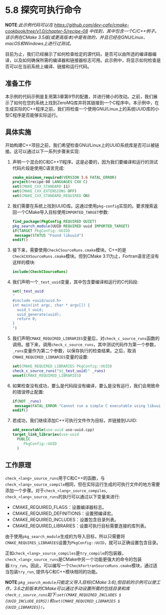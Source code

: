 # 5.8 探究可执行命令

**NOTE**:*此示例代码可以在 https://github.com/dev-cafe/cmake-cookbook/tree/v1.0/chapter-5/recipe-08 中找到，其中包含一个C/C++例子。该示例在CMake 3.5版(或更高版本)中是有效的，并且已经在GNU/Linux、macOS和Windows上进行过测试。*

目前为止，我们已经展示了如何检查给定的源代码，是否可以由所选的编译器编译，以及如何确保所需的编译器和链接器标志可用。此示例中，将显示如何检查是否可以在当前系统上编译、链接和运行代码。

## 准备工作

本示例的代码示例是复用第3章第9节的配置，并进行微小的改动。之前，我们展示了如何在您的系统上找到ZeroMQ库并将其链接到一个C程序中。本示例中，在生成实际的C++程序之前，我们将检查一个使用GNU/Linux上的系统UUID库的小型C程序是否能够实际运行。

## 具体实施

开始构建C++项目之前，我们希望检查GNU/Linux上的UUID系统库是否可以被链接。这可以通过以下一系列步骤来实现:

1. 声明一个混合的C和C++11程序。这是必要的，因为我们要编译和运行的测试代码片段是使用C语言完成:

   ```cmake
   cmake_minimum_required(VERSION 3.6 FATAL_ERROR)
   project(recipe-08 LANGUAGES CXX C)
   set(CMAKE_CXX_STANDARD 11)
   set(CMAKE_CXX_EXTENSIONS OFF)
   set(CMAKE_CXX_STANDARD_REQUIRED ON)
   ```

2. 我们需要在系统上找到UUID库。这通过使用`pkg-config`实现的。要求搜索返回一个CMake导入目标使用`IMPORTED_TARGET`参数:

   ```cmake
   find_package(PkgConfig REQUIRED QUIET)
   pkg_search_module(UUID REQUIRED uuid IMPORTED_TARGET)
   if(TARGET PkgConfig::UUID)
   	message(STATUS "Found libuuid")
   endif()
   ```

3. 接下来，需要使用`CheckCSourceRuns.cmake`模块。C++的是`CheckCXXSourceRuns.cmake`模块。但到CMake 3.11为止，Fortran语言还没有这样的模块:

   ```cmake
   include(CheckCSourceRuns)
   ```

4. 我们声明一个`_test_uuid`变量，其中包含要编译和运行的C代码段:

   ```cmake
   set(_test_uuid
   "
   #include <uuid/uuid.h>
   int main(int argc, char * argv[]) {
     uuid_t uuid;
     uuid_generate(uuid);
     return 0;
   }
   ")
   ```

5. 我们声明`CMAKE_REQUIRED_LIBRARIES`变量后，对`check_c_source_runs`函数的调用。接下来，调用`check_c_source_runs`，其中测试代码作为第一个参数，`_runs`变量作为第二个参数，以保存执行的检查结果。之后，取消`CMAKE_REQUIRED_LIBRARIES`变量的设置:

   ```cmake
   set(CMAKE_REQUIRED_LIBRARIES PkgConfig::UUID)
   check_c_source_runs("${_test_uuid}" _runs)
   unset(CMAKE_REQUIRED_LIBRARIES)
   ```

6. 如果检查没有成功，要么是代码段没有编译，要么是没有运行，我们会用致命的错误停止配置:

   ```cmake
   if(NOT _runs)
   	message(FATAL_ERROR "Cannot run a simple C executable using libuuid!")
   endif()
   ```

7. 若成功，我们继续添加C++可执行文件作为目标，并链接到UUID:

   ```cmake
   add_executable(use-uuid use-uuid.cpp)
   target_link_libraries(use-uuid
     PUBLIC
     	PkgConfig::UUID
     )
   ```

## 工作原理

`check_<lang>_source_runs`用于C和C++的函数，与`check_<lang>_source_compile`相同，但在实际运行生成的可执行文件的地方需要添加一个步骤。对于`check_<lang>_source_compiles`, `check_<lang>_source_runs`的执行可以通过以下变量来进行:

* CMAKE_REQUIRED_FLAGS：设置编译器标志。
* CMAKE_REQUIRED_DEFINITIONS：设置预编译宏。
* CMAKE_REQUIRED_INCLUDES：设置包含目录列表。
* CMAKE_REQUIRED_LIBRARIES：设置可执行目标需要连接的库列表。

由于使用`pkg_search_module`生成的为导入目标，所以只需要将`CMAKE_REQUIRES_LIBRARIES`设置为`PkgConfig::UUID`，就可以正确设置包含目录。

正如`check_<lang>_source_compiles`是`try_compile`的包装器，`check_<lang>_source_runs`是CMake中另一个功能更强大的命令的包装器:`try_run`。因此，可以编写一个`CheckFortranSourceRuns.cmake`模块，通过适当包装`try_run`, 提供与C和C++模块相同的功能。

**NOTE**:*`pkg_search_module`只能定义导入目标(CMake 3.6),但目前的示例可以使工作，3.6之前版本的CMake可以通过手动设置所需的包括目录和库`check_c_source_runs`如下:`set(CMAKE_REQUIRED_INCLUDES $ {UUID_INCLUDE_DIRS})`和`set(CMAKE_REQUIRED_LIBRARIES $ {UUID_LIBRARIES})`。*